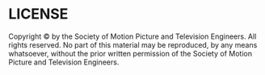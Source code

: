 # LICENSE

Copyright © by the Society of Motion Picture and Television Engineers. All rights reserved. No part of this material may be
reproduced, by any means whatsoever, without the prior written permission of the Society of Motion Picture and Television Engineers.
